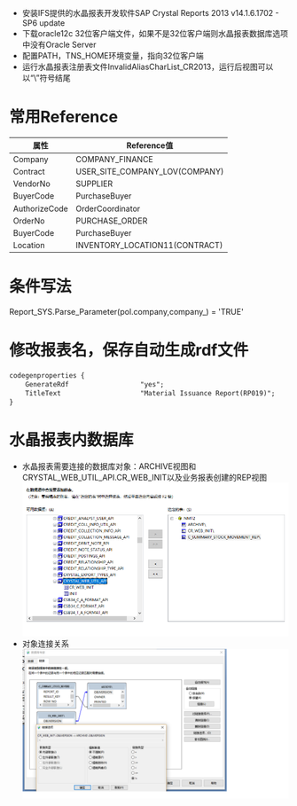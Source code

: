 * 安装IFS提供的水晶报表开发软件SAP Crystal Reports 2013 v14.1.6.1702 - SP6 update
* 下载oracle12c 32位客户端文件，如果不是32位客户端则水晶报表数据库选项中没有Oracle Server
* 配置PATH，TNS_HOME环境变量，指向32位客户端
* 运行水晶报表注册表文件InvalidAliasCharList_CR2013，运行后视图可以以“\”符号结尾

# 常用Reference #
属性         |     Reference值
-----        |------
Company      | COMPANY_FINANCE 
Contract     |USER_SITE_COMPANY_LOV(COMPANY)
VendorNo     |SUPPLIER
BuyerCode     |PurchaseBuyer
AuthorizeCode  |OrderCoordinator
OrderNo      |PURCHASE_ORDER
BuyerCode     |PurchaseBuyer
Location|INVENTORY_LOCATION11(CONTRACT)

# 条件写法
Report_SYS.Parse_Parameter(pol.company,company_) = 'TRUE'

# 修改报表名，保存自动生成rdf文件
```
codegenproperties {
    GenerateRdf                  "yes";
    TitleText                    "Material Issuance Report(RP019)";
}
```

# 水晶报表内数据库
* 水晶报表需要连接的数据库对象：ARCHIVE视图和CRYSTAL_WEB_UTIL_API.CR_WEB_INIT以及业务报表创建的REP视图
![](assets/image/report2.png )
* 对象连接关系
![](assets/image/report1.png )
